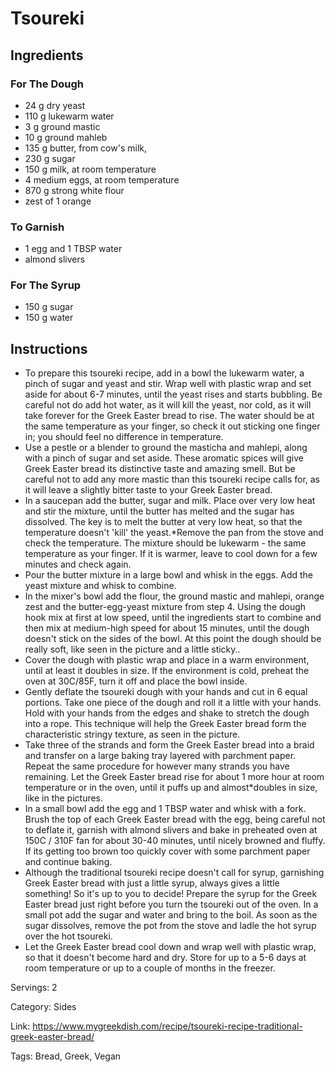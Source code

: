 # Tsoureki

## Ingredients

### For The Dough

- 24 g dry yeast
- 110 g lukewarm water
- 3 g ground mastic
- 10 g ground mahleb
- 135 g butter, from cow's milk,
- 230 g sugar
- 150 g milk, at room temperature
- 4 medium eggs, at room temperature
- 870 g strong white flour
- zest of 1 orange

### To Garnish

- 1 egg and 1 TBSP water
- almond slivers

### For The Syrup

- 150 g sugar
- 150 g water

## Instructions

- To prepare this tsoureki recipe, add in a bowl the lukewarm water, a pinch of sugar and yeast and stir. Wrap well with plastic wrap and set aside for about 6-7 minutes, until the yeast rises and starts bubbling. Be careful not do add hot water, as it will kill the yeast, nor cold, as it will take forever for the Greek Easter bread to rise. The water should be at the same temperature as your finger, so check it out sticking one finger in; you should feel no difference in temperature.
- Use a pestle or a blender to ground the masticha and mahlepi, along with a pinch of sugar and set aside. These aromatic spices will give Greek Easter bread its distinctive taste and amazing smell. But be careful not to add any more mastic than this tsoureki recipe calls for, as it will leave a slightly bitter taste to your Greek Easter bread.
- In a saucepan add the butter, sugar and milk. Place over very low heat and stir the mixture, until the butter has melted and the sugar has dissolved. The key is to melt the butter at very low heat, so that the temperature doesn't 'kill' the yeast.*Remove the pan from the stove and check the temperature. The mixture should be lukewarm - the same temperature as your finger. If it is warmer, leave to cool down for a few minutes and check again.
- Pour the butter mixture in a large bowl and whisk in the eggs. Add the yeast mixture and whisk to combine.
- In the mixer's bowl add the flour, the ground mastic and mahlepi, orange zest and the butter-egg-yeast mixture from step 4. Using the dough hook mix at first at low speed, until the ingredients start to combine and then mix at medium-high speed for about 15 minutes, until the dough doesn't stick on the sides of the bowl. At this point the dough should be really soft, like seen in the picture and a little sticky..
- Cover the dough with plastic wrap and place in a warm environment, until at least it doubles in size. If the environment is cold, preheat the oven at 30C/85F, turn it off and place the bowl inside.
- Gently deflate the tsoureki dough with your hands and cut in 6 equal portions. Take one piece of the dough and roll it a little with your hands. Hold with your hands from the edges and shake to stretch the dough into a rope. This technique will help the Greek Easter bread form the characteristic stringy texture, as seen in the picture.
- Take three of the strands and form the Greek Easter bread into a braid and transfer on a large baking tray layered with parchment paper. Repeat the same procedure for however many strands you have remaining. Let the Greek Easter bread rise for about 1 more hour at room temperature or in the oven, until it puffs up and almost*doubles in size, like in the pictures.
- In a small bowl add the egg and 1 TBSP water and whisk with a fork. Brush the top of each Greek Easter bread with the egg, being careful not to deflate it, garnish with almond slivers and bake in preheated oven at 150C / 310F fan for about 30-40 minutes, until nicely browned and fluffy. If its getting too brown too quickly cover with some parchment paper and continue baking.
- Although the traditional tsoureki recipe doesn't call for syrup, garnishing Greek Easter bread with just a little syrup, always gives a little something! So it's up to you to decide! Prepare the syrup for the Greek Easter bread just right before you turn the tsoureki out of the oven. In a small pot add the sugar and water and bring to the boil. As soon as the sugar dissolves, remove the pot from the stove and ladle the hot syrup over the hot tsoureki.
- Let the Greek Easter bread cool down and wrap well with plastic wrap, so that it doesn't become hard and dry. Store for up to a 5-6 days at room temperature or up to a couple of months in the freezer.

Servings: 2

Category: Sides

Link: https://www.mygreekdish.com/recipe/tsoureki-recipe-traditional-greek-easter-bread/

Tags: Bread, Greek, Vegan

